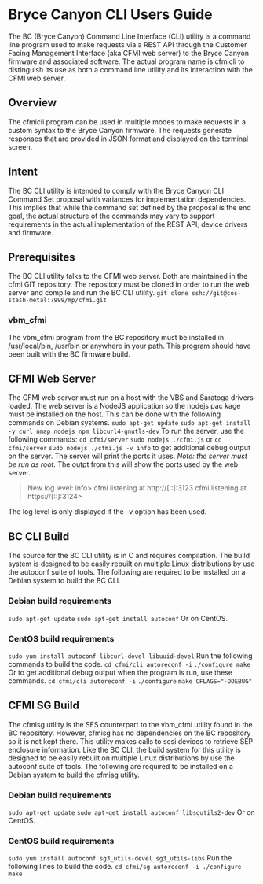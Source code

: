 # Bryce Canyon CLI Users Guide
The BC (Bryce Canyon) Command Line Interface (CLI) utility is a command line program used to make requests via a REST API through the Customer Facing Management Interface (aka CFMI web server) to the Bryce Canyon firmware and associated software. The actual program name is cfmicli to distinguish its use as both a command line utility and its interaction with the CFMI web server.
## Overview
The cfmicli program can be used in multiple modes to make requests in a custom syntax to the Bryce Canyon firmware. The requests generate responses that are provided in JSON format and displayed on the terminal screen.
## Intent
The BC CLI utility is intended to comply with the Bryce Canyon CLI Command Set proposal with variances for implementation dependencies. This implies that while the command set defined by the proposal is the end goal, the actual structure of the commands may vary to support requirements in the actual implementation of the REST API, device drivers and firmware.
## Prerequisites
The BC CLI utility talks to the CFMI web server. Both are maintained in the cfmi GIT repository. The repository must be cloned in order to run the web server and compile and run the BC CLI utility.
`git clone ssh://git@cos-stash-metal:7999/mp/cfmi.git`
### vbm_cfmi
The vbm_cfmi program from the BC repository must be installed in /usr/local/bin, /usr/bin or anywhere in your path. This program should have been built with the BC firmware build.
## CFMI Web Server
The CFMI web server must run on a host with the VBS and Saratoga drivers loaded. The web server is a NodeJS application so the nodejs pac kage must be installed on the host. This can be done with the following commands on Debian systems.
`sudo apt-get update`
`sudo apt-get install -y curl nmap nodejs npm libcurl4-gnutls-dev`
To run the server, use the following commands:
`cd cfmi/server`
`sudo nodejs ./cfmi.js`
or
`cd cfmi/server`
`sudo nodejs ./cfmi.js -v info`
to get additional debug output on the server. The server will print the ports it uses.
_Note: the server must be run as root._
The outpt from this will show the ports used by the web server.
>New log level: info>
>cfmi listening at http://[::]:3123 cfmi listening at https://[::]:3124>

The log level is only displayed if the -v option has been used.
## BC CLI Build
The source for the BC CLI utility is in C and requires compilation. The build system is designed to be easily rebuilt on multiple Linux distributions by use the autoconf suite of tools. The following are required to be installed on a Debian system to build the BC CLI.
### Debian build requirements
`sudo apt-get update`
`sudo apt-get install autoconf`
Or on CentOS.
### CentOS build requirements
`sudo yum install autoconf libcurl-devel libuuid-devel`
Run the following commands to build the code.
`cd cfmi/cli autoreconf -i`
`./configure make`
Or to get additional debug output when the program is run, use these commands.
`cd cfmi/cli autoreconf -i`
`./configure`
`make CFLAGS="-DDEBUG"`
## CFMI SG Build
The cfmisg utility is the SES counterpart to the vbm_cfmi utility found in the BC repository. However, cfmisg has no dependencies on the BC repository so it is not kept there. This utility makes calls to scsi devices to retrieve SEP enclosure information. Like the BC CLI, the build system for this utility is designed to be easily rebuilt on multiple Linux distributions by use the autoconf suite of tools. The following are required to be installed on a Debian system to build the cfmisg utility.
### Debian build requirements
`sudo apt-get update`
`sudo apt-get install autoconf libsgutils2-dev`
Or on CentOS.
### CentOS build requirements
`sudo yum install autoconf sg3_utils-devel sg3_utils-libs`
Run the following lines to build the code.
`cd cfmi/sg autoreconf -i
./configure make`
